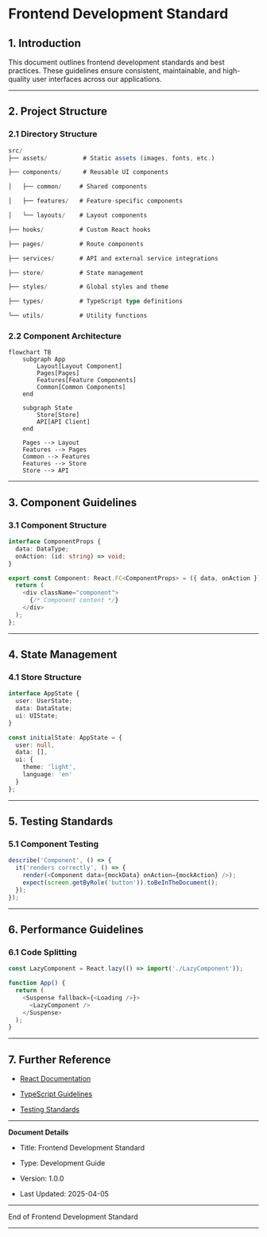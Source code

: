 # Frontend Development Standard

## 1. Introduction

This document outlines frontend development standards and best practices. These guidelines ensure consistent, maintainable, and high-quality user interfaces across our applications.

---

## 2. Project Structure

### 2.1 Directory Structure

```typescript
src/
├── assets/          # Static assets (images, fonts, etc.)

├── components/      # Reusable UI components

│   ├── common/     # Shared components

│   ├── features/   # Feature-specific components

│   └── layouts/    # Layout components

├── hooks/          # Custom React hooks

├── pages/          # Route components

├── services/       # API and external service integrations

├── store/          # State management

├── styles/         # Global styles and theme

├── types/          # TypeScript type definitions

└── utils/          # Utility functions

```

### 2.2 Component Architecture

```mermaid
flowchart TB
    subgraph App
        Layout[Layout Component]
        Pages[Pages]
        Features[Feature Components]
        Common[Common Components]
    end

    subgraph State
        Store[Store]
        API[API Client]
    end

    Pages --> Layout
    Features --> Pages
    Common --> Features
    Features --> Store
    Store --> API

```

---

## 3. Component Guidelines

### 3.1 Component Structure

```typescript
interface ComponentProps {
  data: DataType;
  onAction: (id: string) => void;
}

export const Component: React.FC<ComponentProps> = ({ data, onAction }) => {
  return (
    <div className="component">
      {/* Component content */}
    </div>
  );
};

```

---

## 4. State Management

### 4.1 Store Structure

```typescript
interface AppState {
  user: UserState;
  data: DataState;
  ui: UIState;
}

const initialState: AppState = {
  user: null,
  data: [],
  ui: {
    theme: 'light',
    language: 'en'
  }
};

```

---

## 5. Testing Standards

### 5.1 Component Testing

```typescript
describe('Component', () => {
  it('renders correctly', () => {
    render(<Component data={mockData} onAction={mockAction} />);
    expect(screen.getByRole('button')).toBeInTheDocument();
  });
});

```

---

## 6. Performance Guidelines

### 6.1 Code Splitting

```typescript
const LazyComponent = React.lazy(() => import('./LazyComponent'));

function App() {
  return (
    <Suspense fallback={<Loading />}>
      <LazyComponent />
    </Suspense>
  );
}

```

---

## 7. Further Reference

* [React Documentation](https://reactjs.org/)

* [TypeScript Guidelines](../typescript/guidelines.md)

* [Testing Standards](../testing/frontend_testing.md)

---

**Document Details**

* Title: Frontend Development Standard

* Type: Development Guide

* Version: 1.0.0

* Last Updated: 2025-04-05

---

End of Frontend Development Standard

---
